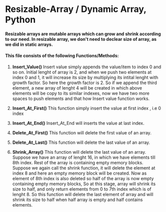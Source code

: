 # Resizable-Array / Dynamic Array, Python

#### Resizable arrays are mutable arrays which can grow and shrink according to our need. In resizable array, we don't need to declear size of array, as we did in static arrays.

#### This file consists of the following Functions/Methods:

1) **Insert_Value()** Insert value simply appends the value/item to index 0 and so on. Initial lenght of array is 2, and when we push two elements at index 0 and 1, it will                             increase its size by multiplying its intital lenght with growth factor. So here the growth factor is 2. So if we append the third element, a new array of                           lenght 4 will be created in which above elements will be copy to its similar indexes, now we have two more spaces to push elements and that how Insert value                       function works.

2) **Insert_At_First()** This function simply insert the value at first index , i.e 0 index

3) **Insert_At_End()**   Insert_At_End will inserts the value at last index.

4) **Delete_At_First()** This function will delete the first value of an array.

5) **Delete_At_Last()**  This function will delete the last value of an array.

6) **Shrink_Array()**    This function will delete the last value of an array. Suppose we have an array of lenght 16, in which we have elements till 8th index. Rest of the array                            is containing empty memory blocks. Suppose we again call the shrink function, it will delete the element at index 8 and here an empty memory block will                            be created. Now as element of 8th index is also deleted so half of the array is now empty containing empty memory blocks, So at this stage, array will                              shrink its size to half, and only return elements from 0 to 7th index which is of lenght 8. So this function will delete the last element of array and                              will shrink its size to half when half array is empty and half contains elements.
